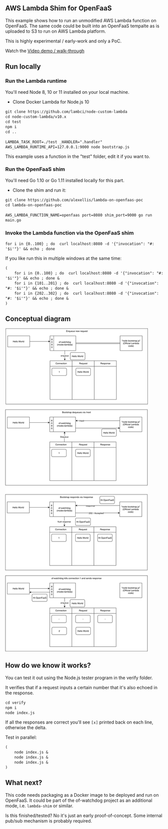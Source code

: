 ## AWS Lambda Shim for OpenFaaS

This example shows how to run an unmodified AWS Lambda function on OpenFaaS. The same code could be built into an OpenFaaS tempalte as is uploaded to S3 to run on AWS Lambda platform.

This is highly experimental / early-work and only a PoC.

Watch the [Video demo / walk-through](https://www.youtube.com/watch?v=o_PiCR3p74k)

## Run locally

### Run the Lambda runtime

You'll need Node 8, 10 or 11 installed on your local machine.

* Clone Docker Lambda for Node.js 10

```
git clone https://github.com/lambci/node-custom-lambda
cd node-custom-lambda/v10.x
cd test
npm i
cd ..

LAMBDA_TASK_ROOT=./test _HANDLER=".handler" AWS_LAMBDA_RUNTIME_API=127.0.0.1:9000 node bootstrap.js
```

This example uses a function in the "test" folder, edit it if you want to.

### Run the OpenFaaS shim

You'll need Go 1.10 or Go 1.11 installed locally for this part.

* Clone the shim and run it:

```
git clone https://github.com/alexellis/lambda-on-openfaas-poc
cd lambda-on-openfaas-poc

AWS_LAMBDA_FUNCTION_NAME=openfaas port=8080 shim_port=9000 go run main.go
```

### Invoke the Lambda function via the OpenFaaS shim

```
for i in {0..100} ; do  curl localhost:8080 -d '{"invocation": "#: '$i'"}' && echo ; done
```

If you like run this in multiple windows at the same time:

```
(
    for i in {0..100} ; do  curl localhost:8080 -d '{"invocation": "#: '$i'"}' && echo ; done &
    for i in {101..201} ; do  curl localhost:8080 -d '{"invocation": "#: '$i'"}' && echo ; done &
    for i in {202..302} ; do  curl localhost:8080 -d '{"invocation": "#: '$i'"}' && echo ; done &
)
```

## Conceptual diagram

![](./concept.png)

## How do we know it works?

You can test it out using the Node.js tester program in the verify folder.

It verifies that if a request inputs a certain number that it's also echoed in the response.

```
cd verify
npm i
node index.js
```

If all the responses are correct you'll see `[x]` printed back on each line, otherwise the delta.

Test in parallel:

```
(
    node index.js &
    node index.js &
    node index.js &
)
```

## What next?

This code needs packaging as a Docker image to be deployed and run on OpenFaaS. It could be part of the of-watchdog project as an additional mode, i.e. `lambda-shim` or similar.

Is this finished/tested? No it's just an early proof-of-concept. Some internal pub/sub mechanism is probably required.
